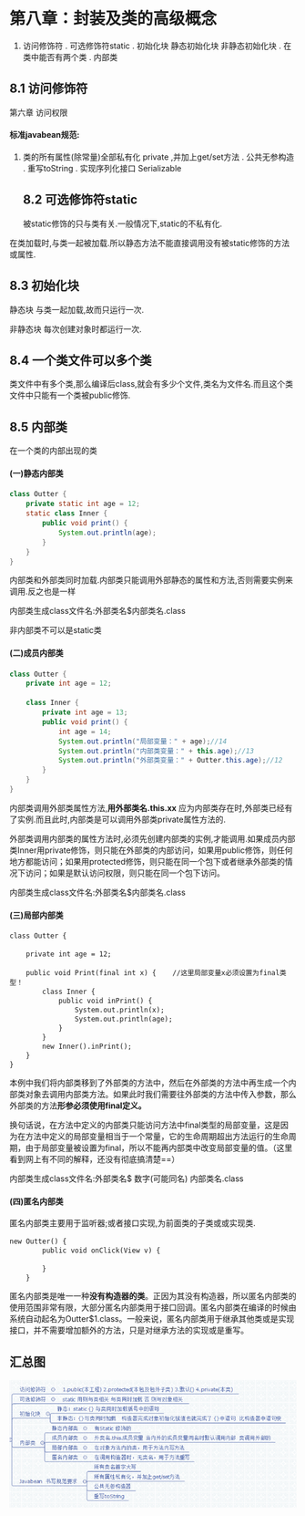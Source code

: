 # 第八章：封装及类的高级概念

1. 访问修饰符
   .    可选修饰符static
   .    初始化块 静态初始化块  非静态初始化块
   .    在类中能否有两个类
   .    内部类

## 8.1 访问修饰符

第六章  访问权限

#### 标准javabean规范:

1. 类的所有属性(除常量)全部私有化  private ,并加上get/set方法
   .    公共无参构造
   .    重写toString
   .    实现序列化接口  Serializable
   
   ## 8.2 可选修饰符static
   
   被static修饰的只与类有关.一般情况下,static的不私有化.

在类加载时,与类一起被加载.所以静态方法不能直接调用没有被static修饰的方法或属性.

## 8.3 初始化块

静态块  与类一起加载,故而只运行一次.

非静态块 每次创建对象时都运行一次.

## 8.4 一个类文件可以多个类

类文件中有多个类,那么编译后class,就会有多少个文件,类名为文件名.而且这个类文件中只能有一个类被public修饰.

## 8.5 内部类

在一个类的内部出现的类

#### (一)静态内部类

```java
class Outter {
    private static int age = 12;
    static class Inner {
        public void print() {
            System.out.println(age);
        }
    }
}
```

内部类和外部类同时加载.内部类只能调用外部静态的属性和方法,否则需要实例来调用.反之也是一样

内部类生成class文件名:外部类名$内部类名.class

非内部类不可以是static类

#### (二)成员内部类

```java
class Outter {
    private int age = 12;

    class Inner {
        private int age = 13;
        public void print() {
            int age = 14;
            System.out.println("局部变量：" + age);//14
            System.out.println("内部类变量：" + this.age);//13
            System.out.println("外部类变量：" + Outter.this.age);//12
        }
    }
}
```

内部类调用外部类属性方法,**用外部类名.this.xx**  应为内部类存在时,外部类已经有了实例.而且此时,内部类是可以调用外部类private属性方法的.

外部类调用内部类的属性方法时,必须先创建内部类的实例,才能调用.如果成员内部类Inner用private修饰，则只能在外部类的内部访问，如果用public修饰，则任何地方都能访问；如果用protected修饰，则只能在同一个包下或者继承外部类的情况下访问；如果是默认访问权限，则只能在同一个包下访问。

内部类生成class文件名:外部类名$内部类名.class

#### (三)局部内部类

    class Outter {
    
        private int age = 12;
    
        public void Print(final int x) {    //这里局部变量x必须设置为final类型！
            class Inner {
                public void inPrint() {
                    System.out.println(x);
                    System.out.println(age);
                }
            }
            new Inner().inPrint();
        }
    }

本例中我们将内部类移到了外部类的方法中，然后在外部类的方法中再生成一个内部类对象去调用内部类方法。如果此时我们需要往外部类的方法中传入参数，那么外部类的方法**形参必须使用final定义。**

换句话说，在方法中定义的内部类只能访问方法中final类型的局部变量，这是因为在方法中定义的局部变量相当于一个常量，它的生命周期超出方法运行的生命周期，由于局部变量被设置为final，所以不能再内部类中改变局部变量的值。（这里看到网上有不同的解释，还没有彻底搞清楚==）

内部类生成class文件名:外部类名$  数字(可能同名) 内部类名.class

#### (四)匿名内部类

匿名内部类主要用于监听器;或者接口实现,为前面类的子类或或实现类.

    new Outter() {  
            public void onClick(View v) {
    
            }
        }

匿名内部类是唯一一种**没有构造器的类**。正因为其没有构造器，所以匿名内部类的使用范围非常有限，大部分匿名内部类用于接口回调。匿名内部类在编译的时候由系统自动起名为Outter$1.class。一般来说，匿名内部类用于继承其他类或是实现接口，并不需要增加额外的方法，只是对继承方法的实现或是重写。

## 汇总图

![](img/java9.png)